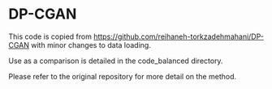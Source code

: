 # DP-CGAN

This code is copied from <https://github.com/reihaneh-torkzadehmahani/DP-CGAN> with minor changes to data loading. 

Use as a comparison is detailed in the code_balanced directory.

Please refer to the original repository for more detail on the method.
